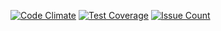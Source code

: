 [![Code Climate](https://codeclimate.com/github/orion122/project-lvl1-s136/badges/gpa.svg)](https://codeclimate.com/github/orion122/project-lvl1-s136)
[![Test Coverage](https://codeclimate.com/github/orion122/project-lvl1-s136/badges/coverage.svg)](https://codeclimate.com/github/orion122/project-lvl1-s136)
[![Issue Count](https://codeclimate.com/github/orion122/project-lvl1-s136/badges/issue_count.svg)](https://codeclimate.com/github/orion122/project-lvl1-s136)

